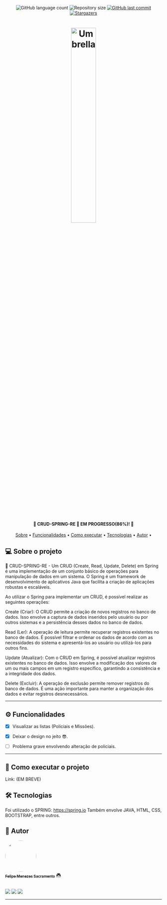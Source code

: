 <p align="center">
  <img alt="GitHub language count" src="https://img.shields.io/github/languages/count/Felipe-exec/CRUD-SPRING-RE?color=%2304D361">

  <img alt="Repository size" src="https://img.shields.io/github/repo-size/Felipe-exec/CRUD-SPRING-RE">
  
  <a href="https://github.com/Felipe-exec/CRUD-SPRING-RE/commits/master">
    <img alt="GitHub last commit" src="https://img.shields.io/github/last-commit/Felipe-exec/CRUD-SPRING-RE">
  </a>
    
   <a href="https://github.com/tgmarinho/README-ecoleta/stargazers">
    <img alt="Stargazers" src="https://img.shields.io/github/stars/Felipe-exec/CRUD-SPRING-RE?style=social">
  </a>  
</p>

<h1 align="center">
    <img alt="Umbrella" title="#Umbrella" width="40%" src="https://pa1.aminoapps.com/6447/34ba389d00a095729f2542693ada35cbd83674dd_00.gif" />
</h1>

<h4 align="center"> 
	👾 CRUD-SPRING-RE 👾 EM PROGRESSO(86%)! 📘
</h4>

<p align="center">
 <a href="#-sobre-o-projeto">Sobre</a> •
 <a href="#%EF%B8%8F-funcionalidades">Funcionalidades</a> •
 <a href="#-como-executar-o-projeto">Como executar</a> • 
 <a href="#-tecnologias">Tecnologias</a> • 
 <a href="#-autores">Autor</a> • 
</p>

## 💻 Sobre o projeto

👾 CRUD-SPRING-RE - 
Um CRUD (Create, Read, Update, Delete) em Spring é uma implementação de um conjunto básico de operações para manipulação de dados em um sistema. O Spring é um framework de desenvolvimento de aplicativos Java que facilita a criação de aplicações robustas e escaláveis.

Ao utilizar o Spring para implementar um CRUD, é possível realizar as seguintes operações:

Create (Criar): O CRUD permite a criação de novos registros no banco de dados. Isso envolve a captura de dados inseridos pelo usuário ou por outros sistemas e a persistência desses dados no banco de dados.

Read (Ler): A operação de leitura permite recuperar registros existentes no banco de dados. É possível filtrar e ordenar os dados de acordo com as necessidades do sistema e apresentá-los ao usuário ou utilizá-los para outros fins.

Update (Atualizar): Com o CRUD em Spring, é possível atualizar registros existentes no banco de dados. Isso envolve a modificação dos valores de um ou mais campos em um registro específico, garantindo a consistência e a integridade dos dados.

Delete (Excluir): A operação de exclusão permite remover registros do banco de dados. É uma ação importante para manter a organização dos dados e evitar registros desnecessários.

---

## ⚙️ Funcionalidades

- [x] Visualizar as listas (Policiais e Missões).
- [x] Deixar o design no jeito 😎.

- [ ] Problema grave envolvendo alteração de policiais.

---

## 🚀 Como executar o projeto

Link: (EM BREVE)

## 🛠 Tecnologias

Foi utilizado o SPRING: https://spring.io
Também envolve JAVA, HTML, CSS, BOOTSTRAP, entre outros.

## 🦸 Autor

<a href="https://github.com/Felipe-exec">
 <img style="border-radius: 50%;" src="https://avatars.githubusercontent.com/u/84421730?v=4" width="100px;" alt=""/>
 <br />
 <sub><b>Felipe Menezes Sacramento</b></sub></a> <a href="https://github.com/Felipe-exec" title="GitHub perfil">🎮</a>
 
 <br />
 <br />

 <a href="https://www.instagram.com/felipao_de_forma/" target="_blank"><img src="https://img.shields.io/badge/-Instagram-%23E4405F?style=for-the-badge&logo=instagram&logoColor=white" target="_blank"></a>
 <a href = "mailto:mzssacramento@gmail.com"><img src="https://img.shields.io/badge/-Gmail-%23333?style=for-the-badge&logo=gmail&logoColor=white" target="_blank"></a>
 <a href="https://www.linkedin.com/in/felipe-sacramento-8a03ba212/" target="_blank"><img src="https://img.shields.io/badge/-LinkedIn-%230077B5?style=for-the-badge&logo=linkedin&logoColor=white" target="_blank"></a>
 
---
